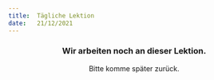 ```yaml
---
title:  Tägliche Lektion
date:   21/12/2021
---
```


### <center>Wir arbeiten noch an dieser Lektion.</center>
<center>Bitte komme später zurück.</center>